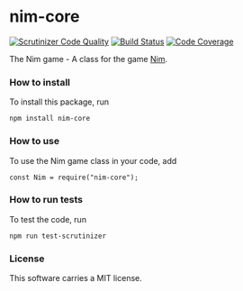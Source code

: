 # nim-core


[![Scrutinizer Code Quality](https://scrutinizer-ci.com/g/mafd16/nim-core/badges/quality-score.png?b=master)](https://scrutinizer-ci.com/g/mafd16/nim-core/?branch=master)
[![Build Status](https://scrutinizer-ci.com/g/mafd16/nim-core/badges/build.png?b=master)](https://scrutinizer-ci.com/g/mafd16/nim-core/build-status/master)
[![Code Coverage](https://scrutinizer-ci.com/g/mafd16/nim-core/badges/coverage.png?b=master)](https://scrutinizer-ci.com/g/mafd16/nim-core/?branch=master)


The Nim game - A class for the game [Nim](https://en.wikipedia.org/wiki/Nim).

### How to install

To install this package, run

```
npm install nim-core
```

### How to use

To use the Nim game class in your code, add

```
const Nim = require("nim-core");
```

### How to run tests

To test the code, run

```
npm run test-scrutinizer
```

### License

This software carries a MIT license.
